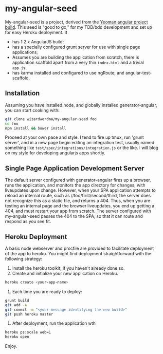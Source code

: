 # my-angular-seed

My-angular-seed is a project, derived from the [Yeoman angular project build](https://github.com/yeoman/generator-angular).  This seed is "good to go," for my TDD/bdd development and set up for easy Heroku deployment.  It 

* has 1.2.x AngularJS build; 
* has a specially configured grunt server for use with single page applications;
* Assumes you are building the application from scratch, there is application scaffold apart from a very thin `index.html` and a trivial `app.js`.
* has karma installed and configured to use ngRoute, and angular-test-scaffold.

## Installation

Assuming you have installed node, and globally installed generator-angular, you can start cooking with:

```bash
git clone wizardwerdna/my-angular-seed foo
cd foo
npm install && bower install
```

Proceed at your own pace and style.  I tend to fire up tmux, run 'grunt server', and in a new page begin editing an integration test, usually
named something like `test/spec/integrations/integration.js` or the like.  I will blog on my style for developing angularjs apps shortly.

## Single Page Application Development Server

The default server configured with generator-angular fires up a browser, runs the application, and monitors the app directory for changes, with liveupdates upon change.
However, when your SPA application attempts to reload an internal route, such as //foo/first/second/third, the server does not recognize this as a static file, and
returns a 404.  Thus, when you are testing an internal page and the browser liveupdates, you end up getting a 404, and must restart your app from scratch.  The server
configured with my-angular-seed passes the 404 to the SPA, so that it can route and respond as you see fit.

## Heroku Deployment

A basic node webserver and procfile are provided to facilitate deployment of the app to heroku.  You might find deployment straightforward with the following strategy:

1.  Install the heroku toolkit, if you haven't already done so.
1.  Create and initialize your new application on Heroku.

```bash
heroku create <your-app-name>
```

1.  Each time you are ready to deploy:

```bash
grunt build
git add -A
git commit -m "<your message identifying the new build>"
git push heroku master
```

1.  After deployment, run the application wth

```bash
heroku ps:scale web=1
heroku open
```

Enjoy. 
